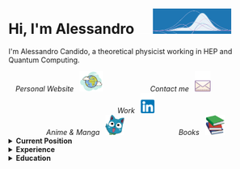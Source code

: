 # Hi, I'm Alessandro <img src="https://raw.githubusercontent.com/AleCandido/AleCandido/master/assets/spacer.png" width="30"/><img src="https://raw.githubusercontent.com/AleCandido/AleCandido/master/assets/psi-small.gif" height="50"/>

I'm Alessandro Candido, a theoretical physicist working in HEP and Quantum Computing.

<div align="center" >
  <em>
    Personal Website &nbsp;
    <a href="http://alecandido.github.io" rel="nofollow"
      ><img
        src="https://raw.githubusercontent.com/AleCandido/AleCandido/master/assets/world-icon.png"
        height="40"
        style="max-width: 100%"
    /></a>
  </em>
  <code>            </code>
  <em>
    Contact me &nbsp;
    <a href="mailto:candido.ale@gmail.com"
      ><img
        src="https://raw.githubusercontent.com/AleCandido/AleCandido/master/assets/mail-icon.png"
        height="40"
        style="max-width: 100%"
    /></a>
  </em>
  <code>            </code>
  <em>
    Work &nbsp;
    <a href="https://www.linkedin.com/in/alessandro-candido/" rel="nofollow"
      ><img
        src="https://raw.githubusercontent.com/AleCandido/AleCandido/master/assets/linkedin.png"
        height="40"
        style="max-width: 100%"
    /></a>
  </em>
</div>
<div align="center" >
  <em>
    Anime &amp; Manga &nbsp;
    <a href="https://myanimelist.net/animelist/Annibale" rel="nofollow"
      ><img
        src="https://raw.githubusercontent.com/AleCandido/AleCandido/master/assets/happy-face.png"
        height="40"
        style="max-width: 100%"
    /></a>
  </em>
  <code>              </code>
  <em>
    Books &nbsp;
    <a
      href="https://www.goodreads.com/review/list/120691874?ref=nav_mybooks"
      rel="nofollow"
      ><img
        src="https://raw.githubusercontent.com/AleCandido/AleCandido/master/assets/books.png"
        height="40"
        style="max-width: 100%"
    /></a>
  </em>
</div>

<details>
    <summary> <b> Current Position </b> </summary>

## Current Position

```yaml
position: Research Fellow
start_date: October, 2023
institutions:
  affiliation: CERN TH
collaboration: Qibo
```

<p align="center">
  <a href="https://home.cern/"> <img src="https://raw.githubusercontent.com/AleCandido/AleCandido/master/assets/cern.svg" height="60" alt="CERN" /> </a>
  <img src="https://raw.githubusercontent.com/AleCandido/AleCandido/master/assets/spacer.png" width="40" />
  <a href="https://qibo.science/"> <img src="https://raw.githubusercontent.com/AleCandido/AleCandido/master/assets/qibo.svg" height="30" alt="Qibo" /> </a>
</p>

</details>

<details>
    <summary> <b> Experience </b> </summary>

## Experience

```yaml
position: Assegnista INFN (post-doc)
supervisor: S. Forte
start_date: April, 2023
end-date: September, 2023
institutions:
  affiliation: INFN
collaboration: NNPDF
```

<p align="center">
  <a href="https://www.mi.infn.it/it/"> <img src="https://raw.githubusercontent.com/AleCandido/AleCandido/master/assets/infn_logo.png" height="60" alt="INFN" /> </a>
  <img src="https://raw.githubusercontent.com/AleCandido/AleCandido/master/assets/spacer.png" width="40" />
  <a href="http://nnpdf.mi.infn.it/"> <img src="https://raw.githubusercontent.com/AleCandido/AleCandido/master/assets/nnpdf_logo.png" height="30" alt="NNPDF" /> </a>
</p>

</details>

<details>
    <summary> <b> Education </b> </summary>

## Education

```yaml
PhD:
  title: PhD, Physics
  supervisor: S. Forte
  start-date: November, 2019
  end-date: January, 2023
  institutions:
    university: Università degli Studi di Milano
    affiliation: INFN
  team: N3PDF
  collaboration: NNPDF
  thesis:
    title: Theory predictions for PDF fitting
```

<p align="center">
  <a href="https://www.unimi.it/en"> <img src="https://raw.githubusercontent.com/AleCandido/AleCandido/master/assets/unimi_banner.png" height="60" alt="University of Milan" /> </a>
  <img src="https://raw.githubusercontent.com/AleCandido/AleCandido/master/assets/spacer.png" width="40" />
  <a href="https://www.mi.infn.it/it/"> <img src="https://raw.githubusercontent.com/AleCandido/AleCandido/master/assets/infn_logo.png" height="60" alt="INFN" /> </a>
  <img src="https://raw.githubusercontent.com/AleCandido/AleCandido/master/assets/spacer.png" width="40" />
  <a href="http://n3pdf.mi.infn.it/"> <img src="https://raw.githubusercontent.com/AleCandido/AleCandido/master/assets/n3pdf_logo.png" height="60" alt="N3PDF" /> </a>
  <img src="https://raw.githubusercontent.com/AleCandido/AleCandido/master/assets/spacer.png" width="40" />
  <a href="http://nnpdf.mi.infn.it/"> <img src="https://raw.githubusercontent.com/AleCandido/AleCandido/master/assets/nnpdf_logo.png" height="30" alt="NNPDF" /> </a>
</p>

```yaml
Diploma di Licenza:
  title: Diploma di Licenza (1), Physics
  institution: Scuola Normale Superiore (SNS)
  grade: 100 cum laude (2)
  start-date: September 2014
  end-date: July 2020

Master:
  title: Master of Science (MSc), Theoretical Physics
  university: University of Pisa (Unipi)
  grade: 110 cum laude
  start-date: September 2017
  end-date: October 2019
  thesis:
    title: Simplicial quantum gravity with dynamical gauge fields
    supervisor: M. D'Elia

Bachelor:
  title: Bachelor of Science (BSc), Physics
  university: University of Pisa (Unipi)
  grade: 110 cum laude
  start-date: September 2014
  end-date: June 2017
```

`(1)` Custom title by Scuola Normale Superiore, obtained by all the students that
complete the full course; somewhat parallel to a MSc, more on the [SNS
website](https://www.sns.it/en/scuola-normale-superiore/statute-regulations-and-code-of-ethics)  
`(2)` Final grade has been introduced in 2020 at SNS

<p align="center">
  <a href="https://www.unipi.it/index.php/english"> <img src="https://raw.githubusercontent.com/AleCandido/AleCandido/master/assets/unipi_banner.png" height="100" alt="University of Pisa" /> </a>
  <img src="https://raw.githubusercontent.com/AleCandido/AleCandido/master/assets/spacer.png" width="80" />
  <a href="https://www.sns.it/en"> <img src="https://raw.githubusercontent.com/AleCandido/AleCandido/master/assets/sns_banner.png" height="100" alt="Scuola Normale Superiore" /> </a>
</p>

</details>

<!-- ![My github stats](https://github-readme-stats.vercel.app/api?username=alecandido&show_icons=true&hide_border=true&title_color=fff&icon_color=79ff97&text_color=9f9f9f&bg_color=151515) -->
